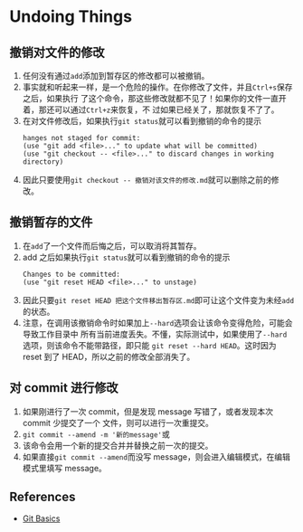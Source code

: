 # Undoing Things


## 撤销对文件的修改
1. 任何没有通过`add`添加到暂存区的修改都可以被撤销。
2. 事实就和听起来一样，是一个危险的操作。在你修改了文件，并且`Ctrl+s`保存之后，如果执行
了这个命令，那这些修改就都不见了！如果你的文件一直开着，那还可以通过`Ctrl+z`来恢复，不
过如果已经关了，那就恢复不了了。
3. 在对文件修改后，如果执行`git status`就可以看到撤销的命令的提示
    ```shell
    hanges not staged for commit:
    (use "git add <file>..." to update what will be committed)
    (use "git checkout -- <file>..." to discard changes in working directory)
    ```
4. 因此只要使用`git checkout -- 撤销对该文件的修改.md`就可以删除之前的修改。


## 撤销暂存的文件
1. 在`add`了一个文件而后悔之后，可以取消将其暂存。
2. add 之后如果执行`git status`就可以看到撤销的命令的提示
    ```shell
    Changes to be committed:
    (use "git reset HEAD <file>..." to unstage)
    ```
3. 因此只要`git reset HEAD 把这个文件移出暂存区.md`即可让这个文件变为未经`add`的状态。
4. 注意，在调用该撤销命令时如果加上`--hard`选项会让该命令变得危险，可能会导致工作目录中
所有当前进度丢失。不懂，实际测试中，如果使用了`--hard`选项，则该命令不能带路径，即只能
`git reset --hard HEAD`。这时因为 reset 到了 HEAD，所以之前的修改全部消失了。


## 对 commit 进行修改
1. 如果刚进行了一次 commit，但是发现 message 写错了，或者发现本次 commit 少提交了一个
文件，则可以进行一次重提交。
2. `git commit --amend -m '新的message'`或
3. 该命令会用一个新的提交合并并替换之前一次的提交。
4. 如果直接`git commit --amend`而没写 message，则会进入编辑模式，在编辑模式里填写
message。


## References
* [Git Basics](https://git-scm.com/book/en/v2/Git-Basics-Undoing-Things)
